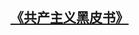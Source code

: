 
 <td><h2><a href='https://github.com/dfchunsring/wer/blob/master/epub-1/hpbook.epub?raw=true'>《共产主义黑皮书》</a></h2></td>






